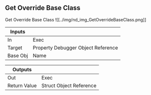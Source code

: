 ## Get Override Base Class
Get Override Base Class
![[../img/nd_img_GetOverrideBaseClass.png]]

|Inputs||
|--|--|
| In | Exec |
| Target | Property Debugger Object Reference |
| Base Obj | Name |

|Outputs||
|--|--|
| Out | Exec |
| Return Value | Struct Object Reference |
